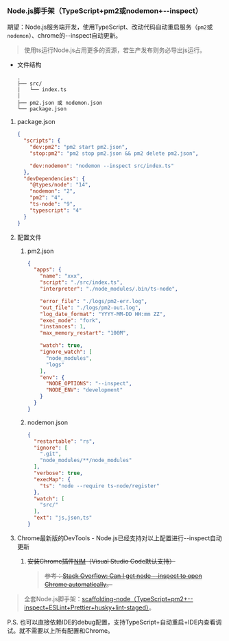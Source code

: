 ### Node.js脚手架（TypeScript+pm2或nodemon+--inspect）
期望：Node.js服务端开发，使用TypeScript、改动代码自动重启服务（`pm2`或`nodemon`）、chrome的--inspect自动更新。

>使用ts运行Node.js占用更多的资源，若生产发布则务必导出js运行。

- 文件结构

    ```text
    .
    ├── src/
    |   └── index.ts
    |
    ├── pm2.json 或 nodemon.json
    └── package.json
    ```

1. package.json

    ```json
    {
      "scripts": {
        "dev:pm2": "pm2 start pm2.json",
        "stop:pm2": "pm2 stop pm2.json && pm2 delete pm2.json",

        "dev:nodemon": "nodemon --inspect src/index.ts"
      },
      "devDependencies": {
        "@types/node": "14",
        "nodemon": "2",
        "pm2": "4",
        "ts-node": "9",
        "typescript": "4"
      }
    }
    ```
2. 配置文件

    1. pm2.json

        ```json
        {
          "apps": {
            "name": "xxx",
            "script": "./src/index.ts",
            "interpreter": "./node_modules/.bin/ts-node",

            "error_file": "./logs/pm2-err.log",
            "out_file": "./logs/pm2-out.log",
            "log_date_format": "YYYY-MM-DD HH:mm ZZ",
            "exec_mode": "fork",
            "instances": 1,
            "max_memory_restart": "100M",

            "watch": true,
            "ignore_watch": [
              "node_modules",
              "logs"
            ],
            "env": {
              "NODE_OPTIONS": "--inspect",
              "NODE_ENV": "development"
            }
          }
        }
        ```
    2. nodemon.json

        ```json
        {
          "restartable": "rs",
          "ignore": [
            ".git",
            "node_modules/**/node_modules"
          ],
          "verbose": true,
          "execMap": {
            "ts": "node --require ts-node/register"
          },
          "watch": [
            "src/"
          ],
          "ext": "js,json,ts"
        }
        ```
3. Chrome最新版的DevTools - Node.js已经支持对以上配置进行--inspect自动更新

    1. ~~安装Chrome插件[NIM](https://github.com/june07/NIM)（Visual Studio Code默认支持）~~

        >~~参考：[Stack Overflow: Can I get node --inspect to open Chrome automatically](https://stackoverflow.com/questions/41398970/can-i-get-node-inspect-to-open-chrome-automatically#answer-46262271)。~~

>全套Node.js脚手架：[scaffolding-node（TypeScript+pm2+--inspect+ESLint+Prettier+husky+lint-staged）](https://github.com/realgeoffrey/scaffolding-node)。

P.S. 也可以直接依赖IDE的debug配置，支持TypeScript+自动重启+IDE内查看调试。就不需要以上所有配置和Chrome。
